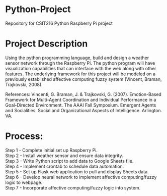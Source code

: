 # Python-Project
Repository for CSIT216 Python Raspberry Pi project

# Project Description
Using the python programming language, build and design a weather sensor network through the Raspberry Pi.
The python program will have visualization capabilities that can interface with the web along with other features.
The underlying framework for this project will be modeled on a previously established affective computing fuzzy system (Vincent, Braman, Trajkovski, 2008). 

References:
Vincenti, G. Braman, J. & Trajkovski, G. (2007). Emotion-Based Framework for Multi-Agent Coordination and Individual Performance in a Goal-Directed Environment. The AAAI Fall Symposium. Emergent Agents and Socialities: Social and Organizational Aspects of Intelligence. Arlington. VA.

# Process:
Step 1 - Complete initial set up Raspberry Pi.<br/>
Step 2 - Install weather sensor and ensure data integrity.<br/>
Step 3 - Write Python script to add data to Google Sheets file.<br/>
Step 4 - Implement crontab to schedule data automation.<br/>
Step 5 - Set up Flask web application to pull and display Sheets data.<br/>
Step 6 - Develop neural network to implement affective computing/fuzzy logic to webpage.<br/>
Step 7 - Incorporate affective computing/fuzzy logic into system.<br/>
